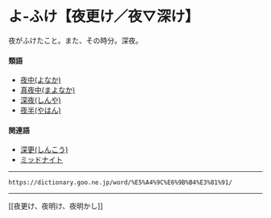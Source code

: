 # よ‐ふけ【夜更け／夜▽深け】

夜がふけたこと。また、その時分。深夜。

#### 類語

-   [夜中(よなか)](https://dictionary.goo.ne.jp/word/%E5%A4%9C%E4%B8%AD_%28%E3%82%88%E3%81%AA%E3%81%8B%29/#jn-228064)
-   [真夜中(まよなか)](https://dictionary.goo.ne.jp/word/%E7%9C%9F%E5%A4%9C%E4%B8%AD/#jn-209719)
-   [深夜(しんや)](https://dictionary.goo.ne.jp/word/%E6%B7%B1%E5%A4%9C/#jn-115810)
-   [夜半(やはん)](https://dictionary.goo.ne.jp/word/%E5%A4%9C%E5%8D%8A_%28%E3%82%84%E3%81%AF%E3%82%93%29/#jn-222455)

#### 関連語

-   [深更(しんこう)](https://dictionary.goo.ne.jp/word/%E6%B7%B1%E6%9B%B4/#jn-114018)
-   [ミッドナイト](https://dictionary.goo.ne.jp/word/%E3%83%9F%E3%83%83%E3%83%89%E3%83%8A%E3%82%A4%E3%83%88/#jn-212491)

---
`https://dictionary.goo.ne.jp/word/%E5%A4%9C%E6%9B%B4%E3%81%91/`

---
[[夜更け、夜明け、夜明かし]]